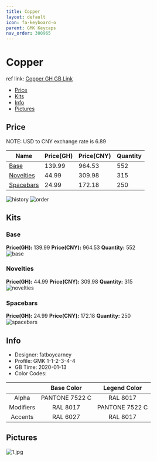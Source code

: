 ```yaml
---
title: Copper 
layout: default
icon: fa-keyboard-o
parent: GMK Keycaps
nav_order: 300965
---
```


# Copper 

ref link: [Copper GH GB Link](https://geekhack.org/index.php?topic=104202.0)  

* [Price](#price)  
* [Kits](#kits)  
* [Info](#info)  
* [Pictures](#pictures)  


## Price  
NOTE: USD to CNY exchange rate is 6.89

| Name          | Price(GH)    |  Price(CNY) | Quantity |
| ------------- | ------------ |  ---------- | -------- |
|[Base](#base)|139.99|964.53|552|
|[Novelties](#novelties)|44.99|309.98|315|
|[Spacebars](#spacebars)|24.99|172.18|250|


<img src="{{ 'assets/images/gmk-keycaps/copper/history.png' | relative_url }}" alt="history" class="image featured">
<img src="{{ 'assets/images/gmk-keycaps/copper/order.png' | relative_url }}" alt="order" class="image featured">

## Kits  
### Base  
**Price(GH):** 139.99    **Price(CNY):** 964.53    **Quantity:** 552  
<img src="{{ 'assets/images/gmk-keycaps/copper/kits_pics/base.png' | relative_url }}" alt="base" class="image featured">

### Novelties  
**Price(GH):** 44.99    **Price(CNY):** 309.98    **Quantity:** 315  
<img src="{{ 'assets/images/gmk-keycaps/copper/kits_pics/novelties.png' | relative_url }}" alt="novelties" class="image featured">

### Spacebars  
**Price(GH):** 24.99    **Price(CNY):** 172.18    **Quantity:** 250  
<img src="{{ 'assets/images/gmk-keycaps/copper/kits_pics/spacebars.png' | relative_url }}" alt="spacebars" class="image featured">


## Info  
* Designer: fatboycarney  
* Profile: GMK 1-1-2-3-4-4  
* GB Time: 2020-01-13  
* Color Codes:  

| |Base Color     | Legend Color
| :-------------: | :-------------: | :------------:
|Alpha|PANTONE 7522 C|RAL 8017
|Modifiers|RAL 8017|PANTONE 7522 C
|Accents|RAL 6027|RAL 8017

## Pictures  
<img src="{{ 'assets/images/gmk-keycaps/copper/rendering_pics/1.jpg' | relative_url }}" alt="1.jpg" class="image featured">
